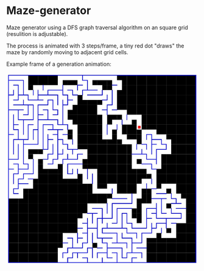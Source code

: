# Maze-generator

Maze generator using a DFS graph traversal algorithm on an square grid (resulition is adjustable).

The process is animated with 3 steps/frame, a tiny red dot "draws" the maze by randomly moving to adjacent grid cells.

Example frame of a generation animation:

![Image](maze.jpg)
